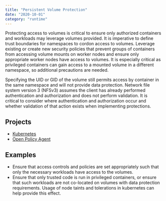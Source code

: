```yaml
---
title: "Persistent Volume Protection"
date: "2020-10-01"
category: "runtime"
---
```


Protecting access to volumes is critical to ensure only authorized containers and workloads may leverage volumes
provided. It is imperative to define trust boundaries for namespaces to cordon access to volumes. Leverage existing or
create new security policies that prevent groups of containers from accessing volume mounts on worker nodes and ensure
only appropriate worker nodes have access to volumes. It is especially critical as privileged containers can gain access
to a mounted volume in a different namespace, so additional precautions are needed.

Specifying the UID or GID of the volume still permits access by container in the same namespace and will not provide
data protection. Network file system version 3 (NFSv3) assumes the client has already performed authentication and
authorization and does not perform validation. It is critical to consider where authentication and authorization occur
and whether validation of that action exists when implementing protections.

## Projects
- [Kubernetes](https://kubernetes.io/)
- [Open Policy Agent](https://www.openpolicyagent.org/)

## Examples
- Ensure that access controls and policies are set appropriately such that only the necessary workloads have access to the volumes.
- Ensure that only trusted code is run in privileged containers, or ensure that such workloads are not co-located on volumes with data protection requirements. Usage of node taints and tolerations in kubernetes can help provide this effect.